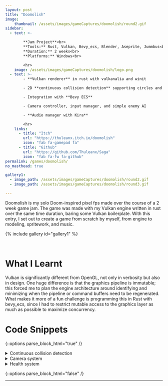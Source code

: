 ```yaml
---
layout: post
title: "Doomolish"
image: 
    thumbnail: /assets/images/gameCaptures/doomolish/round2.gif
sidebar:
  - text: >-

        **Jam Project**<br>
        **Tools:** Rust, Vulkan, Bevy_ecs, Blender, Aseprite, Jummbus<br>
        **Duration:** 2 weeks<br>
        **Platforms:** Windows<br>

        <hr>
    image: /assets/images/gameCaptures/doomolish/logo.png
  - text: >-
        - **Vulkan renderer** in rust with vulkanalia and winit

        - 2D **continuous collision detection** supporting circles and line segments

        - Integration with **Bevy ECS**

        - Camera controller, input manager, and simple enemy AI

        - **Audio manager with Kira**

        <hr>
    links:
      - title: "Itch"
        url: "https://thuleanx.itch.io/doomolish"
        icon: "fab fa-gamepad fa"
      - title: "Github"
        url: "https://github.com/Thuleanx/Saga"
        icon: "fab fa-fw fa-github"
permalink: /games/doomolish/
no_masthead: true

gallery1:
  - image_path: /assets/images/gameCaptures/doomolish/round2.gif
  - image_path: /assets/images/gameCaptures/doomolish/round3.gif

---
```


Doomolish is my solo Doom-inspired pixel fps made over the course of a 2 week game jam.
The game was made with my Vulkan engine written in rust over the same time duration, baring some Vulkan boilerplate.
With this entry, I set out to create a game from scratch by myself, from engine to modeling, spritework, and music.

{% include gallery id="gallery1" %}

<br>

# What I Learnt

Vulkan is significantly different from OpenGL, not only in verbosity but also in design.
One huge difference is that the graphics pipeline is immutable; this forced me to
plan the engine architecture around identifying and minimizing 
when the pipeline or command buffers need to be regenerated.
What makes it more of a fun challenge is programming this in Rust with bevy_ecs, 
since I had to restrict mutable access to the graphics layer as much as possible to maximize concurrency.

# Code Snippets

{::options parse_block_html="true" /}

<details><summary markdown="span">Continuous collision detection</summary>

I've written a blog detailing the derivation of Doomolish's collision detection 
[here](/math/continuous-collision/2024/03/24/doomolish-collision-detection.html).
It supports 2D continuous collision between static line-segments and dynamic circles, 
and boils down two functions, each using only 1 square root operation.
All the math also generalizes to 3D, allowing for fast continuous collision detection 
between ellipsoids and triangle.

```rust
fn penetration_time_circle_line(
    circle: Circle, 
    line_segment: LineSegment, 
    direction: Vector2<f32>
) -> Option<f32> {

    if direction.is_zero() {
        return None;
    }

    let normal_direction = line_segment.get_normal_scaled(circle.position);

    // this means the circle is moving perpendicular or away from the line segment
    // we can skip computation
    let moving_away = cgmath::dot(normal_direction, direction) >= 0.0;
    if moving_away {
        return None;
    }

    let end_position = direction + circle.position;

    // Let a = circle.position
    // Let b = circle.position + direction
    // Let c = line.0
    // Let d = line.1
    let badc = saga_utils::cross_2d(
        end_position - circle.position,
        line_segment.1 - line_segment.0,
    );
    let acdc = saga_utils::cross_2d(
        circle.position - line_segment.0,
        line_segment.1 - line_segment.0,
    );

    let quadratic_formula_a = badc * badc;
    let quadratic_formula_b = 2.0 * badc * acdc;
    let quadratic_formula_c = acdc * acdc - circle.radius * circle.radius * line_segment.len2();

    let is_solution_valid = |t: f32| {
        // checks if the intersection is in the part of the line we care about
        let p = direction * t + circle.position;
        let projection_onto_line =
            cgmath::dot(p - line_segment.0, line_segment.direction());

        let ray_intersects_capsule_segment =
            projection_onto_line >= 0.0 && projection_onto_line <= line_segment.len2();

        ray_intersects_capsule_segment
    };

    if let Ok(solutions) = saga_utils::solve_quadratic(quadratic_formula_a, quadratic_formula_b, quadratic_formula_c) {
        let does_solutions_has_both_signs = solutions.iter().fold(1.0, |a,b| a*b) <= 0.0;
        let is_first_solution_valid = solutions.iter().map(|&t| is_solution_valid(t)).nth(0).unwrap_or(false);

        let is_already_penetrating = does_solutions_has_both_signs && is_first_solution_valid;
        if is_already_penetrating {
            return Some(0.0);
        }

        return solutions.iter().find(|&&t| is_solution_valid(t) && t >= 0.0).map(|x| x.to_owned());
    }

    None
}
```

```rust
fn penetration_time_circle_point(
    circle: Circle, 
    point: Vector2<f32>, 
    direction: Vector2<f32>
) -> Option<f32> {

    let circle_to_point = point - circle.position;

    // We ignore collisions if ray goes away from circle
    if cgmath::dot(circle_to_point, direction) <= 0.0 {
        return None;
    }

    if circle_to_point.magnitude2() <= circle.radius * circle.radius {
        return Some(0.0);
    }

    let quadratic_formula_a = cgmath::dot(direction, direction);
    let quadratic_formula_b = -2.0 * cgmath::dot(direction, circle_to_point);
    let quadratic_formula_c =
        cgmath::dot(circle_to_point, circle_to_point) - circle.radius * circle.radius;

    let quadratic_solutions = saga_utils::solve_quadratic(
        quadratic_formula_a,
        quadratic_formula_b,
        quadratic_formula_c,
    );

    if let Ok(quadratic_solutions) = quadratic_solutions {
        return quadratic_solutions.iter().cloned().find(|&t| t >= 0.0);
    }

    None
}
```
</details>

<details><summary markdown="span">Camera system</summary>

Below is my implementation of DOOMolish's camera system with strafe tilting and
camera shake.

```rust
fn system_animate_camera(
    time: Res<Time>,
    mut trauma: ResMut<Trauma>,
    perlin: Local<Perlin>,
    button_input: Res<ButtonInput>,
    mut camera_z_rotation: Local<f32>,
    mut camera: Query<(&mut Position, &mut Rotation), With<Camera>>,
    player: Query<(&Position, &Rotation), (With<Player>, Without<Camera>)>,
) {
    const ROTATIONAL_SMOOTHING: f32 = 0.005;
    const TILT_SCALE: f32 = 0.5;
    const TRAUMA_DECAY_RATE_PER_SECOND: f32 = 3.0;
    const SHAKE_NOISE_SCROLL_SPEED : f32 = 50.0;
    let shake_scale = Vector3::new(10.0, 10.0, 5.0);

    if player.is_empty() || camera.is_empty() {
        return;
    }

    let (player_position, player_rotation) = player.single();
    let (mut camera_position, mut camera_rotation) = camera.single_mut();

    let movement_a = if button_input.is_key_down(Key::A) { 1 } else { 0 };
    let movement_d = if button_input.is_key_down(Key::D) { 1 } else { 0 };
    let horizontal_movement = (movement_d - movement_a) as f32;

    // frame rate independent lerp
    let smoothing_power = 1.0 - ROTATIONAL_SMOOTHING.powf(time.delta_seconds());
    let desired_rotation = TILT_SCALE * horizontal_movement;

    *camera_z_rotation =
        *camera_z_rotation * (1.0 - smoothing_power) + desired_rotation * smoothing_power;

    let tilt_rotation: Quat = Quaternion::from(Euler {
        x: Deg(0.0),
        y: Deg(0.0),
        z: Deg(*camera_z_rotation),
    });

    // screen shake calculation
    trauma.0 = (trauma.0 - time.delta_seconds() * TRAUMA_DECAY_RATE_PER_SECOND)
        .clamp(0.0, 1.0);

    let noise_sample = time.elapsed_seconds_f64() * SHAKE_NOISE_SCROLL_SPEED;

    let noise_x = perlin.get([0.0, noise_sample, 3.0]);
    let noise_y = perlin.get([100.0, noise_sample, 3.0]);
    let noise_z = perlin.get([200.0, noise_sample, 3.0]);

    let shake_intensity = trauma.0 * trauma.0;
    let shake = Vector3::new(
        noise_x as f32 * shake_scale.x,
        noise_y as f32 * shake_scale.y,
        noise_z as f32 * shake_scale.z,
    ) * shake_intensity;

    let shake_rotation: Quat = Quaternion::from(Euler {
        x: Deg(shake.x),
        y: Deg(shake.y),
        z: Deg(shake.z),
    });

    camera_position.0 = player_position.0;
    camera_rotation.0 = player_rotation.0 * tilt_rotation * shake_rotation;
}
```

</details>

<details><summary markdown="span">Health system</summary>

Applying damage and registering death are event-driven, meaning other systems 
need not have mutable access to Health to apply a damaging effect.
Additionally, processing deaths also involves removing meshes' draw calls from the 
command buffer and rebuilding it, so it makes sense to handle this event only when the
graphics device is idle.

```rust
#[derive(Component)]
pub struct Health {
    pub current_health: u32,
    pub max_health: u32,
}

#[derive(Event)]
pub struct DamageEvent {
    pub damage: u32,
    pub target: Entity,
    pub source: Entity,
}

#[derive(Event)]
pub struct DeathEvent {
    pub target: Entity,
}

fn system_register_damage(
    mut damage_events: EventReader<DamageEvent>,
    mut death_event_invoker: EventWriter<DeathEvent>,
    mut entities_with_health: Query<&mut Health>,
) {
    for damage_event in damage_events.read() {
        let health_query = entities_with_health.get_mut(damage_event.target);

        let mut health = match health_query {
            Ok(health) => health,
            Err(_) => continue,
        };

        let already_dead = health.current_health == 0;
        if already_dead {
            continue;
        }

        // Decrement health
        health.current_health = if health.current_health > damage_event.damage {
            health.current_health - damage_event.damage
        } else {
            death_event_invoker.send(DeathEvent {
                target: damage_event.target,
            });
            0
        };
    }
}

fn system_on_entity_death(
    mut graphics: ResMut<Graphics>,
    mut death_event_reader: EventReader<DeathEvent>,
    mut rebuild_command_writer: EventWriter<RebuildCommand>,
    entities_with_mesh: Query<
        (
            Entity,
            &Position,
            Option<&Mesh>,
            Option<&MainTexture>,
            Option<&MeshRenderingInfo>,
        ),
        Without<Player>,
    >,
    mut commands: Commands,
) {
    log::trace!("Cleaning up dead target");
    let all_dead_targets: HashSet<Entity> = death_event_reader
        .read()
        .map(|death_event| death_event.target)
        .collect();
    // We wait for device idle because we need to remove 
    // meshes from the pipeline
    unsafe {
        graphics.device_wait_idle().unwrap();
    }
    entities_with_mesh
        .iter()
        .filter(|(entity, _, _, _, _)| all_dead_targets.contains(entity))
        .for_each(
            |(entity, position, mesh, main_texture, mesh_rendering_info)| {
                if let (Some(mesh), Some(main_texture), Some(mesh_rendering_info)) =
                    (mesh, main_texture, mesh_rendering_info)
                {
                    saga_renderer::remove_mesh(
                        graphics.as_ref(),
                        mesh,
                        main_texture,
                        mesh_rendering_info,
                    );
                }
                commands.entity(entity).despawn();
                spawn_blood_pool(&mut graphics, &mut commands, position.0);
            },
        );
    rebuild_command_writer.send(RebuildCommand);
}

```
</details>

{::options parse_block_html="false" /}

----

